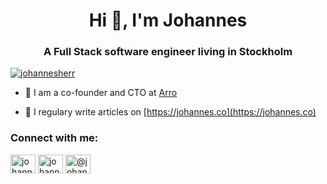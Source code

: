 <h1 align="center">Hi 👋, I'm Johannes</h1>
<h3 align="center">A Full Stack software engineer living in Stockholm</h3>

<p align="left"> <a href="https://twitter.com/johannesherr" target="blank"><img src="https://img.shields.io/twitter/follow/johannesherr?logo=twitter&style=for-the-badge" alt="johannesherr" /></a> </p>

- 🔭 I am a co-founder and CTO at [Arro](https://arro.co)

- 📝 I regulary write articles on [https://johannes.co](https://johannes.co)

<h3 align="left">Connect with me:</h3>
<p align="left">
<a href="https://twitter.com/johannesherr" target="blank"><img align="center" src="https://cdn.jsdelivr.net/npm/simple-icons@3.0.1/icons/twitter.svg" alt="johannesherr" height="30" width="40" /></a>
<a href="https://linkedin.com/in/johannesherrmann" target="blank"><img align="center" src="https://cdn.jsdelivr.net/npm/simple-icons@3.0.1/icons/linkedin.svg" alt="johannesherrmann" height="30" width="40" /></a>
<a href="https://medium.com/@johannes_25755" target="blank"><img align="center" src="https://cdn.jsdelivr.net/npm/simple-icons@3.0.1/icons/medium.svg" alt="@johannes_25755" height="30" width="40" /></a>
</p>
